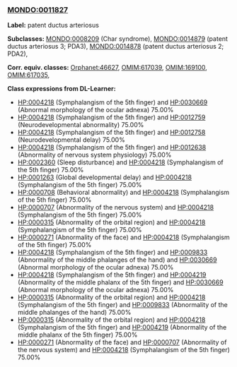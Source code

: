 
### [MONDO:0011827](http://purl.obolibrary.org/obo/MONDO_0011827)
**Label:** patent ductus arteriosus

**Subclasses:** [MONDO:0008209](http://purl.obolibrary.org/obo/MONDO_0008209) (Char syndrome), [MONDO:0014879](http://purl.obolibrary.org/obo/MONDO_0014879) (patent ductus arteriosus 3; PDA3), [MONDO:0014878](http://purl.obolibrary.org/obo/MONDO_0014878) (patent ductus arteriosus 2; PDA2), 

**Corr. equiv. classes:** [Orphanet:46627](http://www.orpha.net/ORDO/Orphanet_46627), [OMIM:617039](http://purl.obolibrary.org/obo/OMIM_617039), [OMIM:169100](http://purl.obolibrary.org/obo/OMIM_169100), [OMIM:617035](http://purl.obolibrary.org/obo/OMIM_617035), 

**Class expressions from DL-Learner:**

- [HP:0004218](http://purl.obolibrary.org/obo/HP_0004218) (Symphalangism of the 5th finger) and [HP:0030669](http://purl.obolibrary.org/obo/HP_0030669) (Abnormal morphology of the ocular adnexa) 75.00%
- [HP:0004218](http://purl.obolibrary.org/obo/HP_0004218) (Symphalangism of the 5th finger) and [HP:0012759](http://purl.obolibrary.org/obo/HP_0012759) (Neurodevelopmental abnormality) 75.00%
- [HP:0004218](http://purl.obolibrary.org/obo/HP_0004218) (Symphalangism of the 5th finger) and [HP:0012758](http://purl.obolibrary.org/obo/HP_0012758) (Neurodevelopmental delay) 75.00%
- [HP:0004218](http://purl.obolibrary.org/obo/HP_0004218) (Symphalangism of the 5th finger) and [HP:0012638](http://purl.obolibrary.org/obo/HP_0012638) (Abnormality of nervous system physiology) 75.00%
- [HP:0002360](http://purl.obolibrary.org/obo/HP_0002360) (Sleep disturbance) and [HP:0004218](http://purl.obolibrary.org/obo/HP_0004218) (Symphalangism of the 5th finger) 75.00%
- [HP:0001263](http://purl.obolibrary.org/obo/HP_0001263) (Global developmental delay) and [HP:0004218](http://purl.obolibrary.org/obo/HP_0004218) (Symphalangism of the 5th finger) 75.00%
- [HP:0000708](http://purl.obolibrary.org/obo/HP_0000708) (Behavioral abnormality) and [HP:0004218](http://purl.obolibrary.org/obo/HP_0004218) (Symphalangism of the 5th finger) 75.00%
- [HP:0000707](http://purl.obolibrary.org/obo/HP_0000707) (Abnormality of the nervous system) and [HP:0004218](http://purl.obolibrary.org/obo/HP_0004218) (Symphalangism of the 5th finger) 75.00%
- [HP:0000315](http://purl.obolibrary.org/obo/HP_0000315) (Abnormality of the orbital region) and [HP:0004218](http://purl.obolibrary.org/obo/HP_0004218) (Symphalangism of the 5th finger) 75.00%
- [HP:0000271](http://purl.obolibrary.org/obo/HP_0000271) (Abnormality of the face) and [HP:0004218](http://purl.obolibrary.org/obo/HP_0004218) (Symphalangism of the 5th finger) 75.00%
- [HP:0004218](http://purl.obolibrary.org/obo/HP_0004218) (Symphalangism of the 5th finger) and [HP:0009833](http://purl.obolibrary.org/obo/HP_0009833) (Abnormality of the middle phalanges of the hand) and [HP:0030669](http://purl.obolibrary.org/obo/HP_0030669) (Abnormal morphology of the ocular adnexa) 75.00%
- [HP:0004218](http://purl.obolibrary.org/obo/HP_0004218) (Symphalangism of the 5th finger) and [HP:0004219](http://purl.obolibrary.org/obo/HP_0004219) (Abnormality of the middle phalanx of the 5th finger) and [HP:0030669](http://purl.obolibrary.org/obo/HP_0030669) (Abnormal morphology of the ocular adnexa) 75.00%
- [HP:0000315](http://purl.obolibrary.org/obo/HP_0000315) (Abnormality of the orbital region) and [HP:0004218](http://purl.obolibrary.org/obo/HP_0004218) (Symphalangism of the 5th finger) and [HP:0009833](http://purl.obolibrary.org/obo/HP_0009833) (Abnormality of the middle phalanges of the hand) 75.00%
- [HP:0000315](http://purl.obolibrary.org/obo/HP_0000315) (Abnormality of the orbital region) and [HP:0004218](http://purl.obolibrary.org/obo/HP_0004218) (Symphalangism of the 5th finger) and [HP:0004219](http://purl.obolibrary.org/obo/HP_0004219) (Abnormality of the middle phalanx of the 5th finger) 75.00%
- [HP:0000271](http://purl.obolibrary.org/obo/HP_0000271) (Abnormality of the face) and [HP:0000707](http://purl.obolibrary.org/obo/HP_0000707) (Abnormality of the nervous system) and [HP:0004218](http://purl.obolibrary.org/obo/HP_0004218) (Symphalangism of the 5th finger) 75.00%


